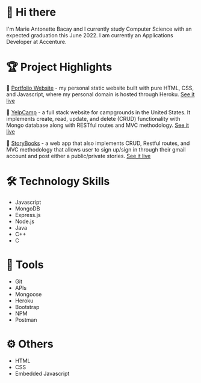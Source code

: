 # 👋 Hi there
I'm Marie Antonette Bacay and I currently study Computer Science with an expected graduation this June 2022. I am currently an Applications Developer at Accenture.

# 🏆 Project Highlights
🧱 [Portfolio Website](https://github.com/bmarieay/portfolio) - my personal static website built with pure HTML, CSS, and Javascript, where my personal domain is hosted through Heroku. [See it live](https://marieantonettebacay.com)

🌱 [YelpCamp](https://github.com/bmarieay/yelp-camp) - a full stack website for campgrounds in the United States. It implements create, read, update, and delete (CRUD) functionality with Mongo database along with RESTful routes and MVC methodology. [See it live](https://yelpcamp-united-states.herokuapp.com/)

📖 [StoryBooks](https://github.com/bmarieay/story-book) - a web app that also implements CRUD, Restful routes, and MVC methodology that allows user to sign up/sign in through their gmail account and post either a public/private stories. [See it live](https://storybookshares.herokuapp.com/)

# 🛠️ Technology Skills
- Javascript
- MongoDB
- Express.js
- Node.js
- Java
- C++
- C

# 🧰 Tools
- Git
- APIs
- Mongoose
- Heroku
- Bootstrap
- NPM
- Postman

# ⚙️ Others
- HTML
- CSS
- Embedded Javascript

